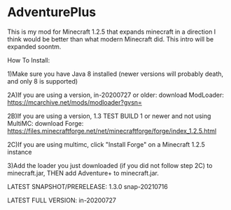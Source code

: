 # AdventurePlus

This is my mod for Minecraft 1.2.5 that expands minecraft in a direction I think would be better than what modern Minecraft did. This intro will be expanded soontm.


How To Install:


1)Make sure you have Java 8 installed (newer versions will probably death, and only 8 is supported)

2A)If you are using a version, in-20200727 or older: download ModLoader: https://mcarchive.net/mods/modloader?gvsn=

2B)If you are using a version, 1.3 TEST BUILD 1 or newer and not using MultiMC: download Forge: https://files.minecraftforge.net/net/minecraftforge/forge/index_1.2.5.html

2C)If you are using multimc, click "Install Forge" on a Minecraft 1.2.5 instance

3)Add the loader you just downloaded (if you did not follow step 2C) to minecraft.jar, THEN add Adventure+ to minecraft.jar. 

LATEST SNAPSHOT/PRERELEASE: 1.3.0 snap-20210716

LATEST FULL VERSION: in-20200727
